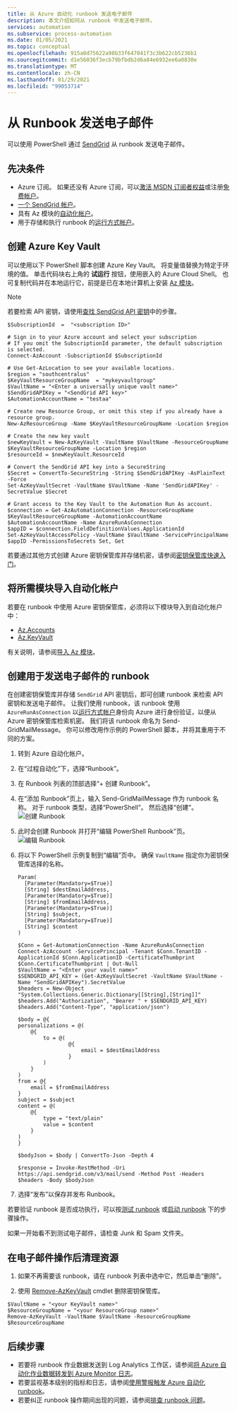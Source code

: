 ```yaml
---
title: 从 Azure 自动化 runbook 发送电子邮件
description: 本文介绍如何从 runbook 中发送电子邮件。
services: automation
ms.subservice: process-automation
ms.date: 01/05/2021
ms.topic: conceptual
ms.openlocfilehash: 915a0d75622a98b33f647041f3c3b622cb5236b1
ms.sourcegitcommit: d1e56036f3ecb79bfbdb2d6a84e6932ee6a0830e
ms.translationtype: MT
ms.contentlocale: zh-CN
ms.lasthandoff: 01/29/2021
ms.locfileid: "99053714"
---
```

# <a name="send-an-email-from-a-runbook"></a>从 Runbook 发送电子邮件

可以使用 PowerShell 通过 [SendGrid](https://sendgrid.com/solutions) 从 runbook 发送电子邮件。 

## <a name="prerequisites"></a>先决条件

* Azure 订阅。 如果还没有 Azure 订阅，可以[激活 MSDN 订阅者权益](https://azure.microsoft.com/pricing/member-offers/msdn-benefits-details/)或注册[免费帐户](https://azure.microsoft.com/free/?WT.mc_id=A261C142F)。
* [一个 SendGrid 帐户](../sendgrid-dotnet-how-to-send-email.md#create-a-sendgrid-account)。
* 具有 Az 模块的[自动化帐户](./index.yml)。
* 用于存储和执行 runbook 的[运行方式帐户](./automation-security-overview.md#run-as-accounts)。

## <a name="create-an-azure-key-vault"></a>创建 Azure Key Vault

可以使用以下 PowerShell 脚本创建 Azure Key Vault。 将变量值替换为特定于环境的值。 单击代码块右上角的 **试运行** 按钮，使用嵌入的 Azure Cloud Shell。 也可复制代码并在本地运行它，前提是已在本地计算机上安装 [Az 模块](/powershell/azure/install-az-ps)。

> [!NOTE]
> 若要检索 API 密钥，请使用[查找 SendGrid API 密钥](../sendgrid-dotnet-how-to-send-email.md#to-find-your-sendgrid-api-key)中的步骤。

```azurepowershell-interactive
$SubscriptionId  =  "<subscription ID>"

# Sign in to your Azure account and select your subscription
# If you omit the SubscriptionId parameter, the default subscription is selected.
Connect-AzAccount -SubscriptionId $SubscriptionId

# Use Get-AzLocation to see your available locations.
$region = "southcentralus"
$KeyVaultResourceGroupName  = "mykeyvaultgroup"
$VaultName = "<Enter a universally unique vault name>"
$SendGridAPIKey = "<SendGrid API key>"
$AutomationAccountName = "testaa"

# Create new Resource Group, or omit this step if you already have a resource group.
New-AzResourceGroup -Name $KeyVaultResourceGroupName -Location $region

# Create the new key vault
$newKeyVault = New-AzKeyVault -VaultName $VaultName -ResourceGroupName $KeyVaultResourceGroupName -Location $region
$resourceId = $newKeyVault.ResourceId

# Convert the SendGrid API key into a SecureString
$Secret = ConvertTo-SecureString -String $SendGridAPIKey -AsPlainText -Force
Set-AzKeyVaultSecret -VaultName $VaultName -Name 'SendGridAPIKey' -SecretValue $Secret

# Grant access to the Key Vault to the Automation Run As account.
$connection = Get-AzAutomationConnection -ResourceGroupName $KeyVaultResourceGroupName -AutomationAccountName $AutomationAccountName -Name AzureRunAsConnection
$appID = $connection.FieldDefinitionValues.ApplicationId
Set-AzKeyVaultAccessPolicy -VaultName $VaultName -ServicePrincipalName $appID -PermissionsToSecrets Set, Get
```

若要通过其他方式创建 Azure 密钥保管库并存储机密，请参阅[密钥保管库快速入门](../key-vault/index.yml)。

## <a name="import-required-modules-into-your-automation-account"></a>将所需模块导入自动化帐户

若要在 runbook 中使用 Azure 密钥保管库，必须将以下模块导入到自动化帐户中：

* [Az.Accounts](https://www.powershellgallery.com/packages/Az.Accounts)
* [Az.KeyVault](https://www.powershellgallery.com/packages/Az.KeyVault)

有关说明，请参阅[导入 Az 模块](shared-resources/modules.md#import-az-modules)。

## <a name="create-the-runbook-to-send-an-email"></a>创建用于发送电子邮件的 runbook

在创建密钥保管库并存储 `SendGrid` API 密钥后，即可创建 runbook 来检索 API 密钥和发送电子邮件。 让我们使用 runbook，该 runbook 使用 `AzureRunAsConnection` 以[运行方式帐户](./automation-security-overview.md#run-as-accounts)身份向 Azure 进行身份验证，以便从 Azure 密钥保管库检索机密。 我们将该 runbook 命名为 Send-GridMailMessage。 你可以修改用作示例的 PowerShell 脚本，并将其重用于不同的方案。

1. 转到 Azure 自动化帐户。
2. 在“过程自动化”下，选择“Runbook”。 
3. 在 Runbook 列表的顶部选择“+ 创建 Runbook”。
4. 在“添加 Runbook”页上，输入 Send-GridMailMessage 作为 runbook 名称。 对于 runbook 类型，选择“PowerShell”。 然后选择“创建”。
   ![创建 Runbook](./media/automation-send-email/automation-send-email-runbook.png)
5. 此时会创建 Runbook 并打开“编辑 PowerShell Runbook”页。
   ![编辑 Runbook](./media/automation-send-email/automation-send-email-edit.png)
6. 将以下 PowerShell 示例复制到“编辑”页中。 确保 `VaultName` 指定你为密钥保管库选择的名称。

    ```powershell-interactive
    Param(
      [Parameter(Mandatory=$True)]
      [String] $destEmailAddress,
      [Parameter(Mandatory=$True)]
      [String] $fromEmailAddress,
      [Parameter(Mandatory=$True)]
      [String] $subject,
      [Parameter(Mandatory=$True)]
      [String] $content
    )

    $Conn = Get-AutomationConnection -Name AzureRunAsConnection
    Connect-AzAccount -ServicePrincipal -Tenant $Conn.TenantID -ApplicationId $Conn.ApplicationID -CertificateThumbprint $Conn.CertificateThumbprint | Out-Null
    $VaultName = "<Enter your vault name>"
    $SENDGRID_API_KEY = (Get-AzKeyVaultSecret -VaultName $VaultName -Name "SendGridAPIKey").SecretValue
    $headers = New-Object "System.Collections.Generic.Dictionary[[String],[String]]"
    $headers.Add("Authorization", "Bearer " + $SENDGRID_API_KEY)
    $headers.Add("Content-Type", "application/json")

    $body = @{
    personalizations = @(
        @{
            to = @(
                    @{
                        email = $destEmailAddress
                    }
            )
        }
    )
    from = @{
        email = $fromEmailAddress
    }
    subject = $subject
    content = @(
        @{
            type = "text/plain"
            value = $content
        }
    )
    }

    $bodyJson = $body | ConvertTo-Json -Depth 4

    $response = Invoke-RestMethod -Uri https://api.sendgrid.com/v3/mail/send -Method Post -Headers $headers -Body $bodyJson
    ```

7. 选择“发布”以保存并发布 Runbook。

若要验证 runbook 是否成功执行，可以按[测试 runbook](manage-runbooks.md#test-a-runbook) 或[启动 runbook](start-runbooks.md) 下的步骤操作。

如果一开始看不到测试电子邮件，请检查 Junk 和 Spam 文件夹。

## <a name="clean-up-resources-after-the-email-operation"></a>在电子邮件操作后清理资源

1. 如果不再需要该 runbook，请在 runbook 列表中选中它，然后单击“删除”。

2. 使用 [Remove-AzKeyVault](/powershell/module/az.keyvault/remove-azkeyvault) cmdlet 删除密钥保管库。

```azurepowershell-interactive
$VaultName = "<your KeyVault name>"
$ResourceGroupName = "<your ResourceGroup name>"
Remove-AzKeyVault -VaultName $VaultName -ResourceGroupName $ResourceGroupName
```

## <a name="next-steps"></a>后续步骤

* 若要将 runbook 作业数据发送到 Log Analytics 工作区，请参阅[将 Azure 自动化作业数据转发到 Azure Monitor 日志](automation-manage-send-joblogs-log-analytics.md)。
* 若要监视基本级别的指标和日志，请参阅[使用警报触发 Azure 自动化 runbook](automation-create-alert-triggered-runbook.md)。
* 若要纠正 runbook 操作期间出现的问题，请参阅[排查 runbook 问题](./troubleshoot/runbooks.md)。
